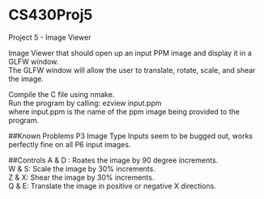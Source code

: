 # CS430Proj5
Project 5 - Image Viewer  

Image Viewer that should open up an input PPM image and display it in a GLFW window.  
The GLFW window will allow the user to translate, rotate, scale, and shear the image.  

Compile the C file using nmake.  
Run the program by calling: ezview input.ppm  
where input.ppm is the name of the ppm image being provided to the program.  

##Known Problems
P3 Image Type Inputs seem to be bugged out, works perfectly fine on all P6 input images.  

##Controls
A & D : Roates the image by 90 degree increments.  
W & S: Scale the image by 30% increments.  
Z & X: Shear the image by 30% increments.  
Q & E: Translate the image in positive or negative X directions.  